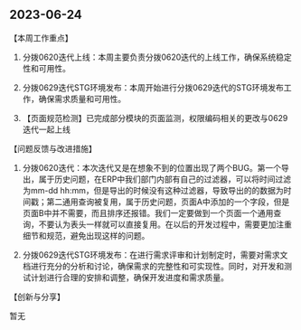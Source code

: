 ## 2023-06-24

【本周工作重点】

1. 分拨0620迭代上线：本周主要负责分拨0620迭代的上线工作，确保系统稳定性和可用性。

2. 分拨0629迭代STG环境发布：本周开始进行分拨0629迭代的STG环境发布工作，确保需求质量和可用性。

3. 【页面规范检测】已完成部分模块的页面监测，权限编码相关的更改与0629迭代一起上线

【问题反馈与改进措施】

1. 分拨0620迭代：本次迭代又是在想象不到的位置出现了两个BUG。第一个导出，属于历史问题，在ERP中我们部门内部有自己的过滤器，可以将时间过滤为mm-dd hh:mm，但是导出的时候没有这种过滤器，导致导出的的数据为时间戳；第二通用查询被复用，属于历史问题，页面A中添加的一个字段，但是页面B中并不需要，而且排序还报错。我们一定要做到一个页面一个通用查询，不要认为表头一样就可以直接复用。在以后的开发过程中，需要更加注重细节和规范，避免出现这样的问题。

2. 分拨0629迭代STG环境发布：在进行需求评审和计划制定时，需要对需求文档进行充分的分析和讨论，确保需求的完整性和可实现性。同时，对开发和测试计划进行合理的安排和调整，确保开发进度和需求质量。

【创新与分享】

暂无